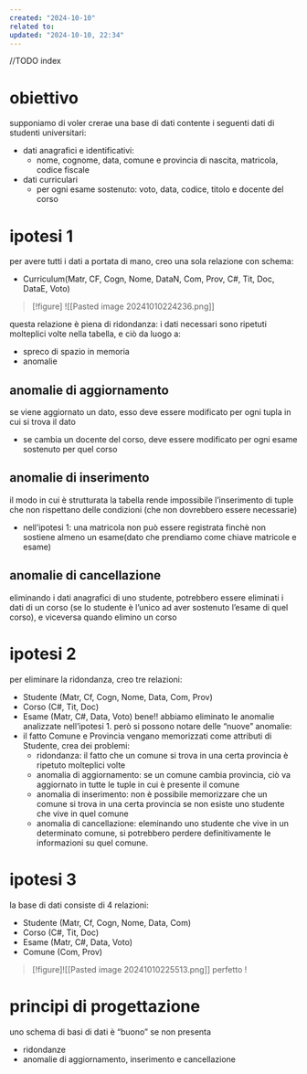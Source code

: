 ```yaml
---
created: "2024-10-10"
related to: 
updated: "2024-10-10, 22:34"
---
```

//TODO index
# obiettivo
supponiamo di voler crerae una base di dati contente i seguenti dati di studenti universitari:
- dati anagrafici e identificativi: 
	- nome, cognome, data, comune e provincia di nascita, matricola, codice fiscale
- dati curriculari
	- per ogni esame sostenuto: voto, data, codice, titolo e docente del corso
# ipotesi 1
per avere tutti i dati a portata di mano, creo una sola relazione con schema: 
- Curriculum(Matr, CF, Cogn, Nome, DataN, Com, Prov, C#, Tit, Doc, DataE, Voto)
>[!figure] ![[Pasted image 20241010224236.png]]

questa relazione è piena di ridondanza: i dati necessari sono ripetuti molteplici volte nella tabella, e ciò da luogo a:
- spreco di spazio in memoria
- anomalie
## anomalie di aggiornamento
se viene aggiornato un dato, esso deve essere modificato per ogni tupla in cui si trova il dato
- se cambia un docente del corso, deve essere modificato per ogni esame sostenuto per quel corso
## anomalie di inserimento
il modo in cui è strutturata la tabella rende impossibile l’inserimento di tuple che non rispettano delle condizioni (che non dovrebbero essere necessarie)
- nell’ipotesi 1: una matricola non può essere registrata finchè non sostiene almeno un esame(dato che prendiamo come chiave matricole e esame)
## anomalie di cancellazione
eliminando i dati anagrafici di uno studente, potrebbero essere eliminati i dati di un corso (se lo studente è l’unico ad aver sostenuto l’esame di quel corso), e viceversa quando elimino un corso
# ipotesi 2
per eliminare la ridondanza, creo tre relazioni:
- Studente (Matr, Cf, Cogn, Nome, Data, Com, Prov)
- Corso (C#, Tit, Doc)
- Esame (Matr, C#, Data, Voto)
bene!! abbiamo eliminato le anomalie analizzate nell’ipotesi 1. però si possono notare delle “nuove” anomalie:
- il fatto Comune e Provincia vengano memorizzati come attributi di Studente, crea dei problemi: 
	- ridondanza: il fatto che un comune si trova in una certa provincia è ripetuto molteplici volte
	- anomalia di aggiornamento: se un comune cambia provincia, ciò va aggiornato in tutte le tuple in cui è presente il comune
	- anomalia di inserimento: non è possibile memorizzare che un comune si trova in una certa provincia se non esiste uno studente che vive in quel comune
	- anomalia di cancellazione: eleminando uno studente che vive in un determinato comune, si potrebbero perdere definitivamente le informazioni su quel comune.
# ipotesi 3
la base di dati consiste di 4 relazioni:
- Studente (Matr, Cf, Cogn, Nome, Data, Com)
- Corso (C#, Tit, Doc)
- Esame (Matr, C#, Data, Voto)
- Comune (Com, Prov)
>[!figure]![[Pasted image 20241010225513.png]]
>perfetto !

# principi di progettazione
uno schema di basi di dati è “buono” se non presenta
- ridondanze
- anomalie di aggiornamento, inserimento e cancellazione